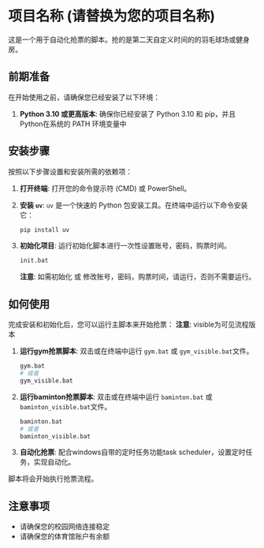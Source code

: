 # 项目名称 (请替换为您的项目名称)

这是一个用于自动化抢票的脚本。抢的是第二天自定义时间的的羽毛球场或健身房。

## 前期准备

在开始使用之前，请确保您已经安装了以下环境：

1.  **Python 3.10 或更高版本**: 确保你已经安装了 Python 3.10 和 pip，并且Python在系统的 PATH 环境变量中
## 安装步骤

按照以下步骤设置和安装所需的依赖项：

1.  **打开终端**: 打开您的命令提示符 (CMD) 或 PowerShell。

2.  **安装 `uv`**: `uv` 是一个快速的 Python 包安装工具。在终端中运行以下命令安装它：

    ```bash
    pip install uv
    ```

3.  **初始化项目**: 运行初始化脚本进行一次性设置账号，密码，购票时间。

    ```bash
    init.bat
    ```
    **注意**: 如需初始化 或 修改账号，密码，购票时间，请运行，否则不需要运行。

## 如何使用

完成安装和初始化后，您可以运行主脚本来开始抢票：
**注意**: visible为可见流程版本

1.  **运行gym抢票脚本**: 双击或在终端中运行 `gym.bat` 或 `gym_visible.bat`文件。

    ```bash
    gym.bat
    # 或者
    gym_visible.bat
    ```

2.  **运行baminton抢票脚本**: 双击或在终端中运行 `baminton.bat` 或 `baminton_visible.bat`文件。

    ```bash
    baminton.bat
    # 或者
    baminton_visible.bat
    ```

3.  **自动化抢票**: 配合windows自带的定时任务功能task scheduler，设置定时任务，实现自动化。

脚本将会开始执行抢票流程。

## 注意事项

* 请确保您的校园网络连接稳定
* 请确保您的体育馆账户有余额


